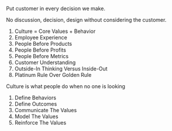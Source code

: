 Put customer in every decision we make.

No discussion, decision, design without considering the customer.

1. Culture = Core Values + Behavior
2. Employee Experience
3. People Before Products
4. People Before Profits
5. People Before Metrics
6. Customer Understanding
7. Outside-In Thinking Versus Inside-Out
8. Platinum Rule Over Golden Rule

Culture is what people do when no one is looking

1. Define Behaviors
2. Define Outcomes
3. Communicate The Values
4. Model The Values
5. Reinforce The Values